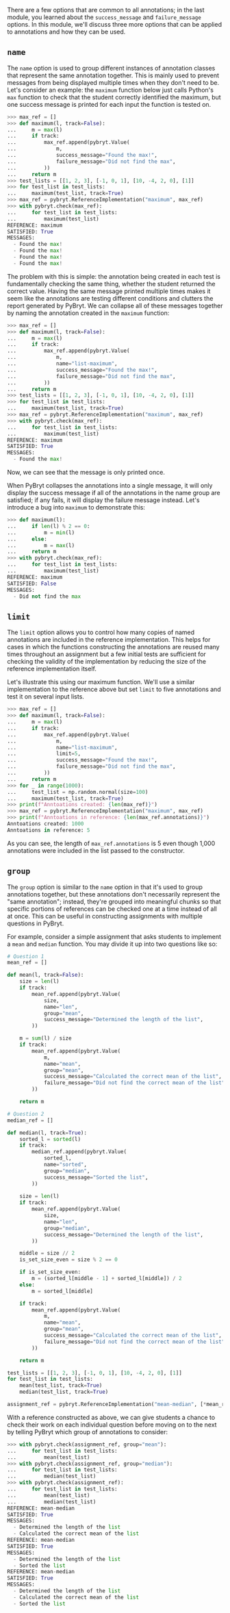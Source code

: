 There are a few options that are common to all annotations; in the last module, you learned about the `success_message` and `failure_message` options. In this module, we'll discuss three more options that can be applied to annotations and how they can be used.

## `name`

The `name` option is used to group different instances of annotation classes that represent the same annotation together. This is mainly used to prevent messages from being displayed multiple times when they don't need to be. Let's consider an example: the `maximum` function below just calls Python's `max` function to check that the student correctly identified the maximum, but one success message is printed for each input the function is tested on.


```python
>>> max_ref = []
>>> def maximum(l, track=False):
...     m = max(l)
...     if track:
...         max_ref.append(pybryt.Value(
...             m,
...             success_message="Found the max!", 
...             failure_message="Did not find the max",
...         ))
...     return m
>>> test_lists = [[1, 2, 3], [-1, 0, 1], [10, -4, 2, 0], [1]]
>>> for test_list in test_lists:
...     maximum(test_list, track=True)
>>> max_ref = pybryt.ReferenceImplementation("maximum", max_ref)
>>> with pybryt.check(max_ref):
...     for test_list in test_lists:
...         maximum(test_list)
REFERENCE: maximum
SATISFIED: True
MESSAGES:
  - Found the max!
  - Found the max!
  - Found the max!
  - Found the max!
```

The problem with this is simple: the annotation being created in each test is fundamentally checking the same thing, whether the student returned the correct value. Having the same message printed multiple times makes it seem like the annotations are testing different conditions and clutters the report generated by PyBryt. We can collapse all of these messages together by naming the annotation created in the `maximum` function: 


```python
>>> max_ref = []
>>> def maximum(l, track=False):
...     m = max(l)
...     if track:
...         max_ref.append(pybryt.Value(
...             m,
...             name="list-maximum",
...             success_message="Found the max!", 
...             failure_message="Did not find the max",
...         ))
...     return m
>>> test_lists = [[1, 2, 3], [-1, 0, 1], [10, -4, 2, 0], [1]]
>>> for test_list in test_lists:
...     maximum(test_list, track=True)
>>> max_ref = pybryt.ReferenceImplementation("maximum", max_ref)
>>> with pybryt.check(max_ref):
...     for test_list in test_lists:
...         maximum(test_list)
REFERENCE: maximum
SATISFIED: True
MESSAGES:
  - Found the max!
```

Now, we can see that the message is only printed once.

When PyBryt collapses the annotations into a single message, it will only display the success message if all of the annotations in the name group are satisfied; if any fails, it will display the failure message instead. Let's introduce a bug into `maximum` to demonstrate this:


```python
>>> def maximum(l):
...     if len(l) % 2 == 0:
...         m = min(l)
...     else:
...         m = max(l)
...     return m
>>> with pybryt.check(max_ref):
...     for test_list in test_lists:
...         maximum(test_list)
REFERENCE: maximum
SATISFIED: False
MESSAGES:
  - Did not find the max
```

## `limit`

The `limit` option allows you to control how many copies of named annotations are included in the reference implementation. This helps for cases in which the functions constructing the annotations are reused many times throughout an assignment but a few initial tests are sufficient for checking the validity of the implementation by reducing the size of the reference implementation itself.

Let's illustrate this using our maximum function. We'll use a similar implementation to the reference above but set `limit` to five annotations and test it on several input lists.


```python
>>> max_ref = []
>>> def maximum(l, track=False):
...     m = max(l)
...     if track:
...         max_ref.append(pybryt.Value(
...             m,
...             name="list-maximum",
...             limit=5,
...             success_message="Found the max!", 
...             failure_message="Did not find the max",
...         ))
...     return m
>>> for _ in range(1000):
...     test_list = np.random.normal(size=100)
...     maximum(test_list, track=True)
>>> print(f"Anntoations created: {len(max_ref)}")
>>> max_ref = pybryt.ReferenceImplementation("maximum", max_ref)
>>> print(f"Anntoations in reference: {len(max_ref.annotations)}")
Anntoations created: 1000
Anntoations in reference: 5
```

As you can see, the length of `max_ref.annotations` is 5 even though 1,000 annotations were included in the list passed to the constructor.

## `group`

The `group` option is similar to the `name` option in that it's used to group annotations together, but these annotations don't necessarily represent the "same annotation"; instead, they're grouped into meaningful chunks so that specific portions of references can be checked one at a time instead of all at once. This can be useful in constructing assignments with multiple questions in PyBryt.

For example, consider a simple assignment that asks students to implement a `mean` and `median` function. You may divide it up into two questions like so:


```python
# Question 1
mean_ref = []

def mean(l, track=False):
    size = len(l)
    if track:
        mean_ref.append(pybryt.Value(
            size,
            name="len",
            group="mean",
            success_message="Determined the length of the list",
        ))

    m = sum(l) / size
    if track:
        mean_ref.append(pybryt.Value(
            m,
            name="mean",
            group="mean",
            success_message="Calculated the correct mean of the list",
            failure_message="Did not find the correct mean of the list",
        ))

    return m

# Question 2
median_ref = []

def median(l, track=True):
    sorted_l = sorted(l)
    if track:
        median_ref.append(pybryt.Value(
            sorted_l,
            name="sorted",
            group="median",
            success_message="Sorted the list",
        ))
    
    size = len(l)
    if track:
        mean_ref.append(pybryt.Value(
            size,
            name="len",
            group="median",
            success_message="Determined the length of the list",
        ))

    middle = size // 2
    is_set_size_even = size % 2 == 0

    if is_set_size_even:
        m = (sorted_l[middle - 1] + sorted_l[middle]) / 2
    else:
        m = sorted_l[middle]

    if track:
        mean_ref.append(pybryt.Value(
            m,
            name="mean",
            group="mean",
            success_message="Calculated the correct mean of the list",
            failure_message="Did not find the correct mean of the list",
        ))

    return m

test_lists = [[1, 2, 3], [-1, 0, 1], [10, -4, 2, 0], [1]]
for test_list in test_lists:
    mean(test_list, track=True)
    median(test_list, track=True)

assignment_ref = pybryt.ReferenceImplementation("mean-median", [*mean_ref, *median_ref])
```

With a reference constructed as above, we can give students a chance to check their work on each individual question before moving on to the next by telling PyBryt which group of annotations to consider:


```python
>>> with pybryt.check(assignment_ref, group="mean"):
...     for test_list in test_lists:
...         mean(test_list)
>>> with pybryt.check(assignment_ref, group="median"):
...     for test_list in test_lists:
...         median(test_list)
>>> with pybryt.check(assignment_ref):
...     for test_list in test_lists:
...         mean(test_list)
...         median(test_list)
REFERENCE: mean-median
SATISFIED: True
MESSAGES:
  - Determined the length of the list
  - Calculated the correct mean of the list
REFERENCE: mean-median
SATISFIED: True
MESSAGES:
  - Determined the length of the list
  - Sorted the list
REFERENCE: mean-median
SATISFIED: True
MESSAGES:
  - Determined the length of the list
  - Calculated the correct mean of the list
  - Sorted the list
```

